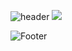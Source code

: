 ![header](https://capsule-render.vercel.app/api?type=Waving&color=F8DAE2&height=200&section=header&text=Hello!&fontSize=50&fontColor=ffffff)
<img src="https://img.shields.io/badge/이름-색상코드?style=flat-square&logo=로고명&logoColor=로고색"/>

![Footer](https://capsule-render.vercel.app/api?type=waving&color=83B1C9&height=200&section=footer)
